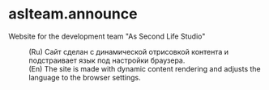 # aslteam.announce
Website for the development team "As Second Life Studio"

<dl>
  <dd>(Ru) Сайт сделан с динамической отрисовкой контента и подстраивает язык под настройки браузера.</dd>
  <dd>(En) The site is made with dynamic content rendering and adjusts the language to the browser settings.</dd>
</dl>
